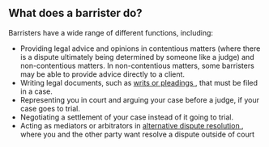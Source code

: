 ##  What does a barrister do?

Barristers have a wide range of different functions, including:

  * Providing legal advice and opinions in contentious matters (where there is a dispute ultimately being determined by someone like a judge) and non-contentious matters. In non-contentious matters, some barristers may be able to provide advice directly to a client. 
  * Writing legal documents, such as [ writs or pleadings ](/en/justice/civil-law/writs-and-pleadings/) , that must be filed in a case. 
  * Representing you in court and arguing your case before a judge, if your case goes to trial. 
  * Negotiating a settlement of your case instead of it going to trial. 
  * Acting as mediators or arbitrators in [ alternative dispute resolution ](https://www.lawlibrary.ie/find-a-mediator-arbitrator/alternative-dispute-resolution/) , where you and the other party want resolve a dispute outside of court 
